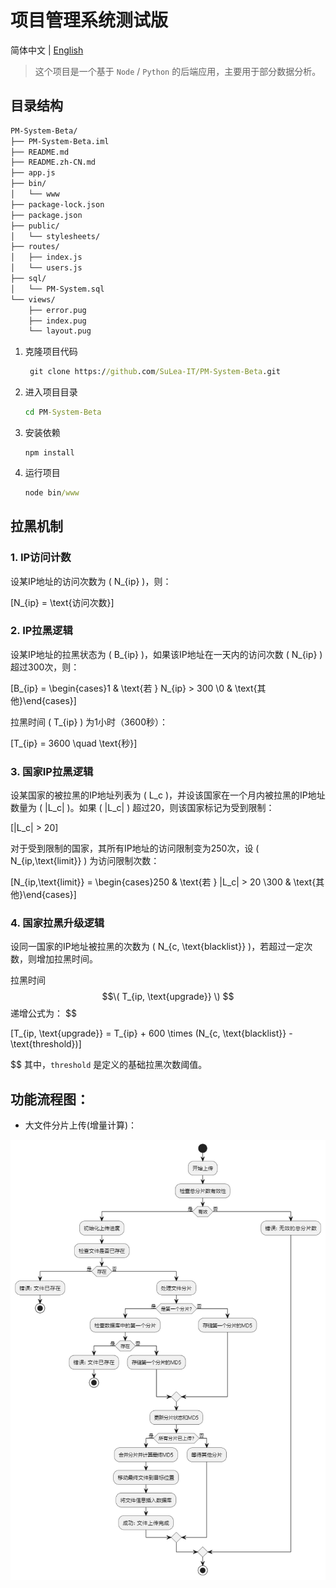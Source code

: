 # 项目管理系统测试版
简体中文 | [English](https://github.com/SuLea-IT/PM-System-Beta/blob/main/README.md)

> 这个项目是一个基于 `Node` / `Python` 的后端应用，主要用于部分数据分析。

## 目录结构

```bash
PM-System-Beta/
├── PM-System-Beta.iml
├── README.md
├── README.zh-CN.md
├── app.js
├── bin/
│   └── www
├── package-lock.json
├── package.json
├── public/
│   └── stylesheets/
├── routes/
│   ├── index.js
│   └── users.js
├── sql/
│   └── PM-System.sql
└── views/
    ├── error.pug
    ├── index.pug
    └── layout.pug

```

1. 克隆项目代码

   ```cmd
    git clone https://github.com/SuLea-IT/PM-System-Beta.git
   ```

2. 进入项目目录

   ```cmd
   cd PM-System-Beta
   ```

3. 安装依赖

   ```
   npm install
   ```

4. 运行项目

   ```cmd
   node bin/www
   ```
## 拉黑机制
### 1. IP访问计数

设某IP地址的访问次数为 \( N_{ip} \)，则：

\[N_{ip} = \text{访问次数}\]

### 2. IP拉黑逻辑

设某IP地址的拉黑状态为 \( B_{ip} \)，如果该IP地址在一天内的访问次数 \( N_{ip} \) 超过300次，则：

\[B_{ip} = \begin{cases}1 & \text{若 } N_{ip} > 300 \\0 & \text{其他}\end{cases}\]

拉黑时间 \( T_{ip} \) 为1小时（3600秒）：

\[T_{ip} = 3600 \quad \text{秒}\]

### 3. 国家IP拉黑逻辑

设某国家的被拉黑的IP地址列表为 \( L_c \)，并设该国家在一个月内被拉黑的IP地址数量为 \( |L_c| \)。如果 \( |L_c| \) 超过20，则该国家标记为受到限制：

\[|L_c| > 20\]

对于受到限制的国家，其所有IP地址的访问限制变为250次，设 \( N_{ip,\text{limit}} \) 为访问限制次数：

\[N_{ip,\text{limit}} = \begin{cases}250 & \text{若 } |L_c| > 20 \\300 & \text{其他}\end{cases}\]

### 4. 国家拉黑升级逻辑

设同一国家的IP地址被拉黑的次数为 \( N_{c, \text{blacklist}} \)，若超过一定次数，则增加拉黑时间。

拉黑时间 $$\( T_{ip, \text{upgrade}} \) $$递增公式为：
$$

\[T_{ip, \text{upgrade}} = T_{ip} + 600 \times (N_{c, \text{blacklist}} - \text{threshold})\]

$$
其中，`threshold` 是定义的基础拉黑次数阈值。




## 功能流程图：
- 大文件分片上传(增量计算)：

![img_2.png](public/images/img_2.png)
